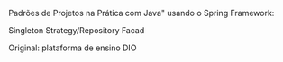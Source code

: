 Padrões de Projetos na Prática com Java" usando o Spring Framework:

Singleton
Strategy/Repository
Facad


Original: plataforma de ensino DIO
